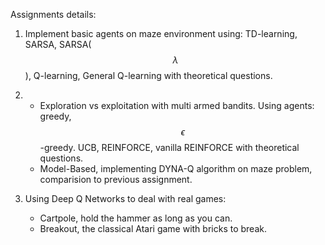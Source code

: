 Assignments details:

1. Implement basic agents on maze environment using: TD-learning, SARSA, SARSA($$\lambda$$), Q-learning, General Q-learning with theoretical questions.

2.
   - Exploration vs exploitation with multi armed bandits. Using agents: greedy, $$\epsilon$$-greedy. UCB, REINFORCE, vanilla REINFORCE with theoretical questions.
   - Model-Based, implementing DYNA-Q algorithm on maze problem, comparision to previous assignment.
     
3. Using Deep Q Networks to deal with real games:
   - Cartpole, hold the hammer as long as you can. 
   - Breakout, the classical Atari game with bricks to break.
